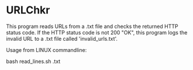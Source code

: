 # URLChkr

This program reads URLs from a .txt file and checks the returned HTTP status code.  If the HTTP status code is not 200 "OK", this program logs the invalid URL to a .txt file called 'invalid_urls.txt'.

Usage from LINUX commandline:

bash read_lines.sh <filename>.txt
